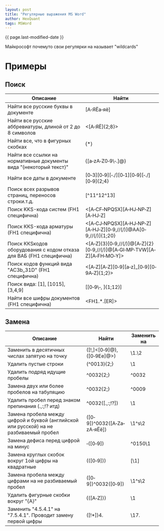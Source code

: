```yaml
---
layout: post
title: "Регулярные выражения MS Word"
author: HexQuant
tags: MSWord
---
```

{{ page.last-modified-date }}

Майкрософт почему­то свои регулярки на называет "wildcards"

# Примеры
## Поиск

Описание | Найти 
-|-
Найти все русские буквы в документе | [А‐ЯЁа‐яё] 
Найти все русские аббревиатуры, длиной от 2 до 8 символов | <[А‐ЯЁ]{2;8}> 
Найти все, что в фигурных скобках | \{*\} 
Найти все ссылки на нормативные документы вида "{некоторый текст}" | \{[a‐zA‐Z0‐9\‐.]@\} 
Найти все даты в документе | [0‐3][0‐9][‐./][0‐1][0‐9][‐./][0‐9]{2;4} 
Поиск всех разрывов страниц, переносов строки.т.д. | [^11^12^13] 
Поиск KKS­-кода систем (FH1 специфична) | <[A‐CF‐NPQSX][A‐HJ‐NP‐Z][A‐HJ‐Z] 
Поиск ККS-кода арматуры (FH1 специфична) | <[A‐CJ‐NPQSX][A‐HJ‐NP‐Z][A‐HJ‐Z][0‐9,//(/)]@AA[0‐9,//(/)]{1;20} 
Поиск ККS­кодов оборудования с кодом отказа для ВАБ (FH1 специфична) | <[A‐Z]{3}[0‐9,//(/)]@[A‐Z]{2}[0‐9,//(/)]@[A‐GI‐MP‐TVW][A‐Z][A‐FH‐MO‐Y]> 
Поиск кодов функций вида ­"AC3b_31D" (FH1 специфична) | <[A‐Z][A‐Z][0‐9][a‐z]_[0‐9][0‐9A‐Z]{1;2}> 
Поиск вида: [1], [10­15], [3,4,9] | \[[0‐9\‐, ]{1;12}\] 
Найти все шифры документов (FH1 специфична) | <FH1.*.[ER]> 

## Замена

Описание | Найти | Заменить на 
-|-|-
Заменить в десятичных числах запятую на точку | ([!,]<[0‐9]@),([0‐9Ee]@>) | \1.\2 
Удалить пустые строки | (^0013){2;} | \1 
Удалить подряд идущие пробелы | ^0032{2;} | ^0032 
Замена двух или более пробелов на табуляцию | ^0032{2;} | ^0009 
Удалить пробел перед знаком препинания (.,:;!? итд) | ^0032([.,:;\!\?]) | \1 
Замена пробела между цифрой и буквой (английской или русской) на не разбиваемый пробел | ([0‐9])^0032([A‐Za‐zА‐яЁё]) | \1^s\2 
Замена дефиса перед цифрой на минус | ‐([0‐9]) | ^0150\1 
Замена круглых скобок вокруг 1­ой цифры на квадратные | \(([0‐9])\) | [\1] 
Замена пробела между цифрами на не разбиваемый пробел | ([0‐9])^0032([0‐9]) | \1^s\2 
Удалить фигурные скобки вокруг "{A}" | \{([A‐Z])\} | \1 
Заменить "4.5.4.1" на "7.5.4.1". Проводит замену первой цифры | ([!*])4. | \17. 
